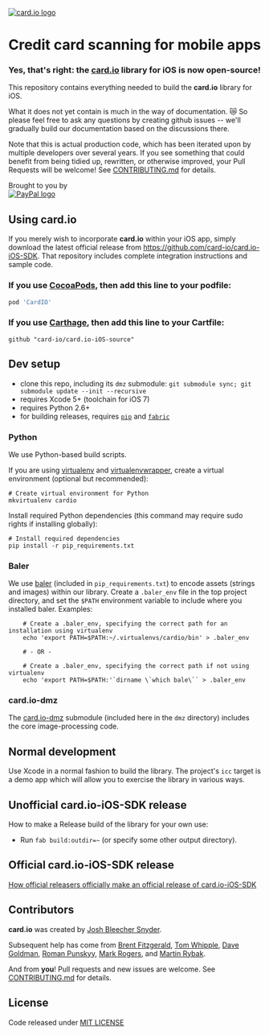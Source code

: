 [![card.io logo](Resources/cardio_logo_220.png "card.io")](https://www.card.io)

Credit card scanning for mobile apps
====================================

### Yes, that's right: the [card.io](https://www.card.io) library for iOS is now open-source!

This repository contains everything needed to build the **card.io** library for iOS.

What it does not yet contain is much in the way of documentation. :crying_cat_face: So please feel free to ask any questions by creating github issues -- we'll gradually build our documentation based on the discussions there.

Note that this is actual production code, which has been iterated upon by multiple developers over several years. If you see something that could benefit from being tidied up, rewritten, or otherwise improved, your Pull Requests will be welcome! See [CONTRIBUTING.md](CONTRIBUTING.md) for details.

Brought to you by  
[![PayPal logo](Resources/pp_h_rgb.png)](https://paypal.com/ "PayPal")


Using **card.io**
-----------------

If you merely wish to incorporate **card.io** within your iOS app, simply download the latest official release from https://github.com/card-io/card.io-iOS-SDK. That repository includes complete integration instructions and sample code.

### If you use [CocoaPods](https://cocoapods.org), then add this line to your podfile:

```ruby
pod 'CardIO'
```

### If you use [Carthage](https://github.com/Carthage/Carthage), then add this line to your Cartfile:

```
github "card-io/card.io-iOS-source"
```

Dev setup
---------

* clone this repo, including its `dmz` submodule: `git submodule sync; git submodule update --init --recursive`
* requires Xcode 5+ (toolchain for iOS 7)
* requires Python 2.6+
* for building releases, requires [`pip`](http://www.pip-installer.org/) and [`fabric`](http://www.fabfile.org)

### Python

We use Python-based build scripts.

 If you are using [virtualenv](https://virtualenv.pypa.io) and [virtualenvwrapper](http://www.doughellmann.com/docs/virtualenvwrapper), create a virtual environment (optional but recommended):

    # Create virtual environment for Python
    mkvirtualenv cardio

Install required Python dependencies (this command may require sudo rights if installing globally):

    # Install required dependencies
    pip install -r pip_requirements.txt


### Baler

We use [baler](https://github.com/paypal/baler) (included in `pip_requirements.txt`) to encode assets (strings and images) within our library. Create a `.baler_env` file in the top project directory, and set the `$PATH` environment variable to include where you installed baler. Examples:

```
    # Create a .baler_env, specifying the correct path for an installation using virtualenv
    echo 'export PATH=$PATH:~/.virtualenvs/cardio/bin' > .baler_env
    
    # - OR -

    # Create a .baler_env, specifying the correct path if not using virtualenv
    echo 'export PATH=$PATH:'`dirname \`which bale\`` > .baler_env
```

### card.io-dmz

The [card.io-dmz](https://github.com/card-io/card.io-dmz) submodule (included here in the `dmz` directory) includes the core image-processing code.


Normal development
------------------

Use Xcode in a normal fashion to build the library. The project's `icc` target is a demo app which will allow you to exercise the library in various ways.


Unofficial card.io-iOS-SDK release
----------------------------------

How to make a Release build of the library for your own use:

* Run `fab build:outdir=~` (or specify some other output directory).


Official card.io-iOS-SDK release
--------------------------------

[How official releasers officially make an official release of card.io-iOS-SDK](official_release.md)


Contributors
------------

**card.io** was created by [Josh Bleecher Snyder](https://github.com/josharian/).

Subsequent help has come from [Brent Fitzgerald](https://github.com/burnto/), [Tom Whipple](https://github.com/tomwhipple), [Dave Goldman](https://github.com/dgoldman-ebay), [Roman Punskyy](https://github.com/romk1n), [Mark Rogers](https://github.com/mgroger2), and [Martin Rybak](https://github.com/martinrybak).

And from **you**! Pull requests and new issues are welcome. See [CONTRIBUTING.md](CONTRIBUTING.md) for details.

## License
Code released under [MIT LICENSE](LICENSE)  
